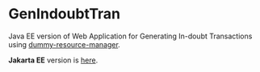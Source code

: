 # GenIndoubtTran

Java EE version of Web Application for Generating In-doubt Transactions using [dummy-resource-manager](https://github.com/splendormy/dummy-resource-manager).

**Jakarta EE** version is [here](https://github.com/splendormy/jakarta-gen-indoubt).
